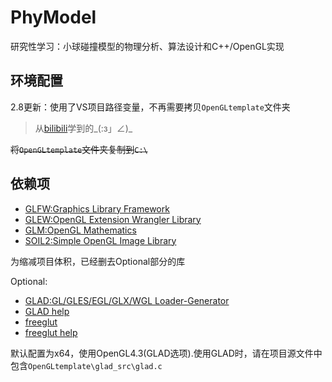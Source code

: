 # PhyModel

研究性学习：小球碰撞模型的物理分析、算法设计和C++/OpenGL实现

## 环境配置

2.8更新：使用了VS项目路径变量，不再需要拷贝`OpenGLtemplate`文件夹

>从[bilibili](https://www.bilibili.com/video/BV1MJ411u7Bc)学到的\_(:з」∠)\_

~~将`OpenGLtemplate`文件夹复制到`C:\`~~

## 依赖项

* [GLFW:Graphics Library Framework](https://github.com/glfw/glfw)
* [GLEW:OpenGL Extension Wrangler Library](http://glew.sourceforge.net/)
* [GLM:OpenGL Mathematics](https://github.com/g-truc/glm)
* [SOIL2:Simple OpenGL Image Library](https://github.com/SpartanJ/soil2)

为缩减项目体积，已经删去Optional部分的库

Optional:

* [GLAD:GL/GLES/EGL/GLX/WGL Loader-Generator](https://github.com/Dav1dde/glad)
* [GLAD help](https://blog.csdn.net/sigmarising/article/details/80470054)
* [freeglut](https://www.transmissionzero.co.uk/software/freeglut-devel/)
* [freeglut help](https://www.2bboy.com/archives/181.html)

默认配置为x64，使用OpenGL4.3(GLAD选项).使用GLAD时，请在项目源文件中包含`OpenGLtemplate\glad_src\glad.c`
